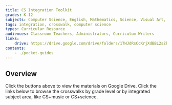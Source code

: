 ```yaml
---
title: CS Integration Toolkit
grades: K-12
subjects: Computer Science, English, Mathematics, Science, Visual Art, Music, Physical Education, Health, Social Studies
tags: integration, crosswalk, computer science
types: Curricular Resource
audiences: Classroom Teachers, Administrators, Curriculum Writers
links:
    drive: https://drive.google.com/drive/folders/1THJdRsCcKrjXdBBL2sZkx5GG1FuNfnD7
contents:
    - ./pocket-guides
---
```


## Overview

Click the buttons above to view the materials on Google Drive. Click the links below to browse the crosswalks by grade level or by integrated subject area, like CS+music or CS+science. 
